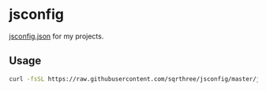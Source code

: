 # jsconfig

[jsconfig.json](https://code.visualstudio.com/docs/languages/jsconfig) for my projects.

## Usage

```bash
curl -fsSL https://raw.githubusercontent.com/sqrthree/jsconfig/master/jsconfig.json -o jsconfig.json
```
